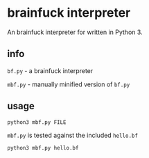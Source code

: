 # brainfuck interpreter
An brainfuck interpreter for written in Python 3.

## info
`bf.py` - a brainfuck interpreter

`mbf.py` - manually minified version of `bf.py`

## usage

```shell
python3 mbf.py FILE
```

`mbf.py` is tested against the included `hello.bf`

```shell
python3 mbf.py hello.bf
```
